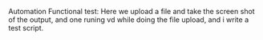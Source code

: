 Automation Functional test: Here we upload a file and take the screen shot of the output, and one runing vd while doing the file upload, and i write a test script.

